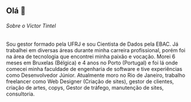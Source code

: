 ## Olá 👋

###### Sobre o Victor Tintel
Sou gestor formado pela UFRJ e sou Cientista de Dados pela EBAC. Já trabalhei em diversas áreas durante minha carreira profissional, porém foi na área de tecnologia que encontrei minha paixão e vocação. Morei 6 meses em Bruxelas (Bélgica) e 4 anos no Porto (Portugal) e foi lá onde comecei minha faculdade de engenharia de software e tive experiências como Desenvolvedor Júnior. Atualmente moro no Rio de Janeiro, trabalho freelancer como Web Designer (Criação de sites), gestor de clientes, criação de artes, copys, Gestor de tráfego, manutenção de sites, consultoria. 
